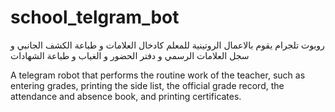 # school_telgram_bot

روبوت تلجرام يقوم بالاعمال الروتينية للمعلم كادخال العلامات و طباعة الكشف الجانبي و سجل العلامات الرسمي و دفتر الحضور و الغياب و طباعة الشهادات


A telegram robot that performs the routine work of the teacher, such as entering grades, printing the side list, the official grade record, the attendance and absence book, and printing certificates.
